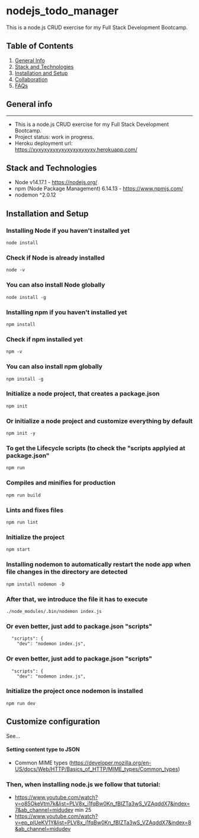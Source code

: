 # nodejs_todo_manager
This is a node.js CRUD exercise for my Full Stack Development Bootcamp.

## Table of Contents
1. [General Info](#general-info)
2. [Stack and Technologies](#stack-technologies)
3. [Installation and Setup](#installation-setup)
4. [Collaboration](#collaboration)
6. [FAQs](#faqs)

## General info
***
* This is a node.js CRUD exercise for my Full Stack Development Bootcamp.
* Project status: work in progress.
* Heroku deployment url: https://xyxyxyxyxyxyxyxyxyxyxy.herokuapp.com/

## Stack and Technologies

* Node v14.17.1 - https://nodejs.org/
* npm (Node Package Management) 6.14.13 - https://www.npmjs.com/
* nodemon ^2.0.12

## Installation and Setup

### Installing Node if you haven't installed yet
```
node install
```

### Check if Node is already installed
```
node -v
```

### You can also install Node globally
```
node install -g
```

### Installing npm if you haven't installed yet
```
npm install
```

### Check if npm  installed yet
```
npm -v
```

### You can also install npm globally
```
npm install -g
```

### Initialize a node project, that creates a package.json
```
npm init
```

### Or initialize a node project and customize everything by default
```
npm init -y
```

### To get the Lifecycle scripts (to check the "scripts applyied at package.json"
```
npm run
```

### Compiles and minifies for production
```
npm run build
```

### Lints and fixes files
```
npm run lint
```

### Initialize the project
```
npm start
```

### Installing nodemon to automatically restart the node app when file changes in the directory are detected
```
npm install nodemon -D
```

### After that, we introduce the file it has to execute
```
./node_modules/.bin/nodemon index.js
```

### Or even better, just add to package.json "scripts"
```
  "scripts": {
    "dev": "nodemon index.js",
```

### Or even better, just add to package.json "scripts"
```
  "scripts": {
    "dev": "nodemon index.js",
```

### Initialize the project once nodemon is installed
```
npm run dev
```

## Customize configuration
See...

#### Setting content type to JSON
- Common MIME types (https://developer.mozilla.org/en-US/docs/Web/HTTP/Basics_of_HTTP/MIME_types/Common_types)

### Then, when installing node.js we follow that tutorial:
- https://www.youtube.com/watch?v=o85OkeVtm7k&list=PLV8x_i1fqBw0Kn_fBIZTa3wS_VZAqddX7&index=7&ab_channel=midudev
min 25
- https://www.youtube.com/watch?v=ep_plUeKV1Y&list=PLV8x_i1fqBw0Kn_fBIZTa3wS_VZAqddX7&index=8&ab_channel=midudev